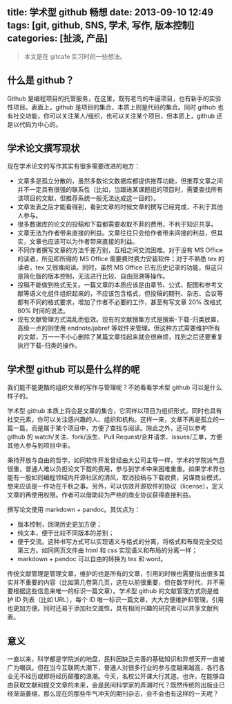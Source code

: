 title: 学术型 github 畅想
date: 2013-09-10 12:49 
tags: [git, github, SNS, 学术, 写作, 版本控制]
categories: [扯淡, 产品]
---

> 本文是在 gitcafe 实习时的一些想法。

## 什么是 github？

Github 是编程项目的托管服务，在这里，既有老鸟的牛逼项目，也有新手的实验性项目。表面上，github 是项目的集合，本质上则是代码的集合。同时 github 也有社交功能，你可以关注某人/组织，也可以关注某个项目，但本质上，github 还是以代码为中心的。

## 学术论文撰写现状

现在学术论文的写作其实有很多需要改进的地方：

* 文章多是孤立分散的，虽然多数论文数据库都提供推荐功能，但推荐文章之间并不一定具有很强的联系性（比如，当跟进某课题组的项目时，需要查找所有该项目的文献，但推荐系统一般无法达成这一目的）。
* 文章发表之后才能看得到，看到文章的时候文章的撰写已经完成，不利于其他人参与。
* 很多数据库的论文的投稿和下载都需要收取不菲的费用，不利于知识共享。
* 文章无法为作者带来直接的利益。文章往往只会给作者带来间接的利益，但其实，文章也应该可以为作者带来直接的利益。
* 不同作者撰写文章的方法千差万别，互相之间交流困难。对于没有 MS Office 的读者，所见即所得的 MS Office 需要费时费力安装软件；对于不熟悉 tex 的读者，tex 又很难阅读。同时，虽然 MS Office 已有历史记录的功能，但这只是简化版的版本控制，无法进行比较、自由回溯等操作。
* 投稿不能做到格式无关。一篇文章的本质应该是由章节、公式、配图和参考文献等语义化组件组织起来的，不应该包含格式，但投稿的期刊、杂志、会议等都有不同的格式要求，增加了作者不必要的工作，甚至有写文章 20% 改格式 80% 时间的说法。
* 现有文献管理方式混乱而低效。现有的文献搜集方式是搜索-下载-归类放置，高级一点的则使用 endnote/jabref 等软件来管理。但这种方式需要维护所有的文献，万一一不小心删除了某篇文章找起来就会很麻烦，找到之后还要重复执行下载-归类的操作。

## 学术型 github 可以是什么样的呢

我们能不能更酷的组织文章的写作与管理呢？不妨看看学术型 github 可以是什么样子的。

学术型 github 本质上将会是文章的集合，它同样以项目为组织形式。同时也具有社交元素，你可以关注感兴趣的人、组织和机构。这样一来，文章不再是孤立的一篇一篇，而是属于某个项目中，方便了查找与阅读。除此之外，还可以参考 github 的 watch/关注、fork/派生、Pull Request/合并请求、issues/工单，方便其他人参与到项目中来。

秉持开放与自由的哲学。如同软件开发曾经由大公司主导一样，学术的学院派气息很重，普通人难以负担论文下载的费用，参与到学术中来困难重重。如果学术界也能有一股如同编程领域内开源社区的清风，取消投稿与下载收费，另谋商业模式，想来应该是一件功在千秋之事。另外，可以仿效开源软件的协议（license），定义文章的再使用权限。作者可以借助较为严格的商业协议获得直接利益。

撰写论文使用 markdown + pandoc。其优点为：

- 版本控制，回溯历史更加方便；
- 纯文本，便于比较不同版本的差别；
- 便于交流。这种书写方式可以实现语义与格式的分离，将格式和布局完全交给第三方。如同网页文件由 html 和 css 实现语义和布局的分离一样；
- markdown + pandoc 可以自由的转换为 tex 和 word。

传统文献管理是管理文章，维护的也是所有的文章，引用的时候也需要指出很多其实并不重要的内容（比如第几卷第几页，这在以前很重要，但在数字时代，并不需要根据这些信息来唯一的标识一篇文章）。学术型 github 的文献管理方式则是维护 ID 列表（比如 URL），每个 ID 唯一标识一篇文章，大大方便维护和管理，引用也更加方便。同时还易于添加社交属性，具有相同兴趣的研究者可以共享文献列表。

## 意义

一直以来，科学都是学院派的地盘，民科因缺乏完善的基础知识和异想天开一直被广为嘲讽。但在当今互联网大潮下，普通人对很多行业的参与度越来越高，各行各业无不经历或即将经历颠覆的浪潮。今天，名校公开课大行其道。也许，在能够自由获取文献和提交文章的未来，会是民间科学家的弄潮时代？既然传统的出版业已经渐渐萎缩，那么现在的那些牛气冲天的期刊杂志，会不会也有这样的一天呢？
